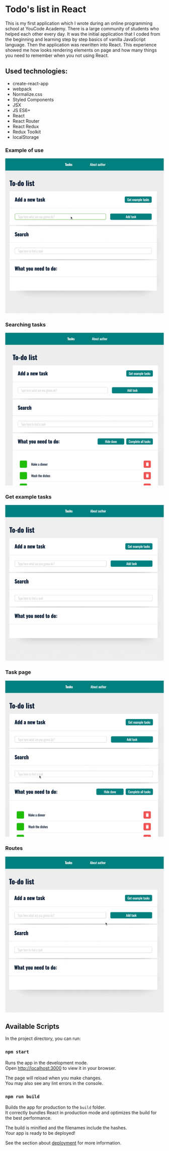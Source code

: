 # Todo's list in React

This is my first application which I wrote during an online programming school at YouCode Academy. There is a large community of students who helped each other every day.
It was the initial application that I coded from the beginning and learning step by step basics of vanilla JavaScript language. Then the application was rewritten into React. This experience showed me how looks rendering elements on page and how many things you need to remember when you not using React.

## Used technologies:

- create-react-app
- webpack
- Normalize.css
- Styled Components
- JSX
- JS ES6+
- React
- React Router
- React Redux
- Redux Toolkit
- localStorage

### Example of use

![Example of use](https://github.com/carterstorm/react-todos-list/blob/main/images/simple_use.gif?raw=true)

### Searching tasks

![Searching elements](https://github.com/carterstorm/react-todos-list/blob/main/images/searching%20elements.gif?raw=true)

### Get example tasks

![Get example tasks](https://github.com/carterstorm/react-todos-list/blob/main/images/get_example_tasks.gif?raw=true)

### Task page

![Task page](https://github.com/carterstorm/react-todos-list/blob/main/images/task_page.gif?raw=true)

### Routes

![Routes](https://github.com/carterstorm/react-todos-list/blob/main/images/page_routes.gif?raw=true)

## Available Scripts

In the project directory, you can run:

### `npm start`

Runs the app in the development mode.\
Open [http://localhost:3000](http://localhost:3000) to view it in your browser.

The page will reload when you make changes.\
You may also see any lint errors in the console.

### `npm run build`

Builds the app for production to the `build` folder.\
It correctly bundles React in production mode and optimizes the build for the best performance.

The build is minified and the filenames include the hashes.\
Your app is ready to be deployed!

See the section about [deployment](https://facebook.github.io/create-react-app/docs/deployment) for more information.
